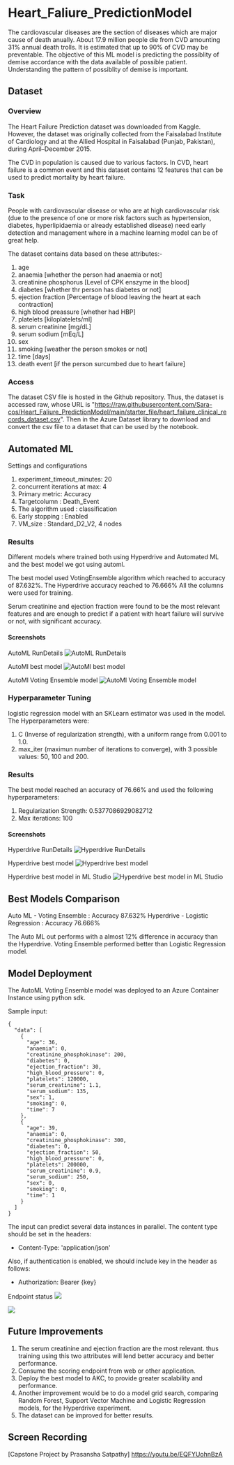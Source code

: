 # Heart_Faliure_PredictionModel
The cardiovascular diseases are the section of diseases which are major cause of death anually. About 17.9 million people die from CVD amounting 31% annual death trolls. It is estimated that up to 90% of CVD may be preventable. 
The objective of this ML model is predicting the possiblity of demise accordance with the data available of possible patient. Understanding the pattern of possiblity of demise is important.

## Dataset

### Overview
The Heart Failure Prediction dataset was downloaded from Kaggle. However, the dataset was originally collected from the Faisalabad Institute of Cardiology and at the Allied Hospital in Faisalabad (Punjab, Pakistan), during April–December 2015.

The CVD in population is caused due to various factors. In CVD, heart failure is a common event and this dataset contains 12 features that can be used to predict mortality by heart failure.

### Task
People with cardiovascular disease or who are at high cardiovascular risk (due to the presence of one or more risk factors such as hypertension, diabetes, hyperlipidaemia or already established disease) need early detection and management where in a machine learning model can be of great help.

The dataset contains data based on these attributes:-
1. age
2. anaemia [whether the person had anaemia or not]
3. creatinine phosphorus [Level of CPK enszyme in the blood]
4. diabetes [whether thr person has diabetes or not]
5. ejection fraction [Percentage of blood leaving the heart at each contraction]
6. high blood preassure [whether had HBP]
7. platelets [kiloplatelets/ml]
8. serum creatinine [mg/dL]
9. serum sodium [mEq/L]
10. sex
11. smoking [weather the person smokes or not]
12. time [days]
13. death event [if the person surcumbed due to heart failure]

### Access

The dataset CSV file is hosted in the Github repository. Thus, the dataset is accessed raw, whose URL is "https://raw.githubusercontent.com/Sara-cos/Heart_Faliure_PredictionModel/main/starter_file/heart_failure_clinical_records_dataset.csv". 
Then in the Azure Dataset library to download and convert the csv file to a dataset that can be used by the notebook.

## Automated ML

Settings and configurations
1. experiment_timeout_minutes: 20
2. concurrent iterations at max: 4
3. Primary metric: Accuracy
4. Targetcolumn : Death_Event
5. The algorithm used : classification
6. Early stopping : Enabled
7. VM_size : Standard_D2_V2, 4 nodes

### Results
Different models where trained both using Hyperdrive and Automated ML and the best model we got using automl.

The best model used VotingEnsemble algorithm which reached to accuracy of 87.632%.
The Hyperdrive accuracy reached to 76.666%
All the columns were used for training.

Serum creatinine and ejection fraction were found to be the most relevant features and are enough to predict if a patient with heart failure will survive or not, with significant accuracy.

#### Screenshots
AutoML RunDetails
![AutoML RunDetails](https://github.com/Sara-cos/Heart_Faliure_PredictionModel/blob/main/starter_file/images/AutoML%20rundetails.png)

AutoMl best model
![AutoMl best model](https://github.com/Sara-cos/Heart_Faliure_PredictionModel/blob/main/starter_file/images/Best%20model(2).png)

AutoMl Voting Ensemble model
![AutoMl Voting Ensemble model](https://github.com/Sara-cos/Heart_Faliure_PredictionModel/blob/main/starter_file/images/AutoML%20model.png)

### Hyperparameter Tuning
logistic regression model with an SKLearn estimator was used in the model.
The Hyperparameters were:
1. C (Inverse of regularization strength), with a uniform range from 0.001 to 1.0. 
2. max_iter (maximun number of iterations to converge), with 3 possible values: 50, 100 and 200.

### Results

The best model reached an accuracy of 76.66% and used the following hyperparameters:
1. Regularization Strength: 0.5377086929082712
2. Max iterations: 100

#### Screenshots
Hyperdrive RunDetails
![Hyperdrive RunDetails](https://github.com/Sara-cos/Heart_Faliure_PredictionModel/blob/main/starter_file/images/Run%20Details%20Hyperdrive.png)

Hyperdrive best model
![Hyperdrive best model](https://github.com/Sara-cos/Heart_Faliure_PredictionModel/blob/main/starter_file/images/hyperdrive%20best%20nodel.png)

Hyperdrive best model in ML Studio
![Hyperdrive best model in ML Studio](https://github.com/Sara-cos/Heart_Faliure_PredictionModel/blob/main/starter_file/images/Hyperdrive%20model.png)

## Best Models Comparison
Auto ML - Voting Ensemble        : Accuracy 87.632%
Hyperdrive - Logistic Regression : Accuracy 76.666%

The Auto ML out performs with a almost 12% difference in accuracy than the Hyperdrive.
Voting Ensemble performed better than Logistic Regression model.

## Model Deployment
The AutoML Voting Ensemble model was deployed to an Azure Container Instance using python sdk.

Sample input:

```
{
  "data": [
    {
      "age": 36,
      "anaemia": 0,
      "creatinine_phosphokinase": 200,
      "diabetes": 0,
      "ejection_fraction": 30,
      "high_blood_pressure": 0,
      "platelets": 120000,
      "serum_creatinine": 1.1,
      "serum_sodium": 135,
      "sex": 1,
      "smoking": 0,
      "time": 7
    },
    {
      "age": 39,
      "anaemia": 0,
      "creatinine_phosphokinase": 300,
      "diabetes": 0,
      "ejection_fraction": 50,
      "high_blood_pressure": 0,
      "platelets": 200000,
      "serum_creatinine": 0.9,
      "serum_sodium": 250,
      "sex": 0,
      "smoking": 0,
      "time": 1
    }
  ]
}
```

The input can predict several data instances in parallel.
The content type should be set in the headers:
- Content-Type: 'application/json'

Also, if authentication is enabled, we should include key in the header as follows:
- Authorization: Bearer {key}

Endpoint status
![](https://github.com/Sara-cos/Heart_Faliure_PredictionModel/blob/main/starter_file/images/Endpoints.png)

![](https://github.com/Sara-cos/Heart_Faliure_PredictionModel/blob/main/starter_file/images/Endpoint%20running.png)



## Future Improvements 
1. The serum creatinine and ejection fraction are the most relevant. thus training using this two attributes will lend better accuracy and better performance.
2. Consume the scoring endpoint from web or other application.
3. Deploy the best model to AKC, to provide greater scalability and performance.
4. Another improvement would be to do a model grid search, comparing Random Forest, Support Vector Machine and Logistic Regression models, for the Hyperdrive experiment.
5. The dataset can be improved for better results.

## Screen Recording
[Capstone Project by Prasansha Satpathy]
https://youtu.be/EQFYUohnBzA
